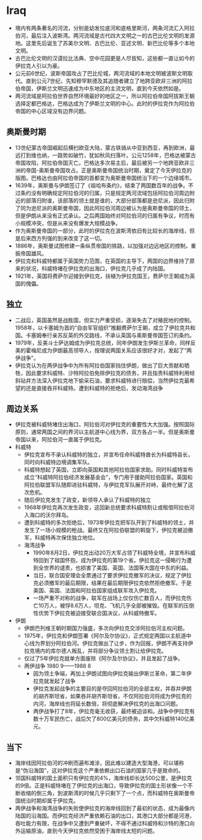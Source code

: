 # Iraq

* 境内有两条著名的河流，分别是幼发拉底河和底格里斯河，两条河流汇入阿拉伯河，最后注入波斯湾。两河流域是古代四大文明之一的古巴比伦文明的发源地。这里先后诞生了苏美尔文明、古巴比伦、亚述文明、新巴比伦等多个本地文明。
* 古巴比伦文明的汉谟拉比法典、空中花园更是人尽皆知，这些都一直让如今的伊拉克人引以为豪。
* 公元前6世纪，波斯帝国攻占了巴比伦城，两河流域的本地文明被波斯文明取代。直到公元7世纪，先知穆罕默德及其追随者建立了地跨亚欧非三洲的阿拉伯帝国，伊斯兰文明迅速成为中东地区的主流文明，直到今天依然如是。
* 两河流域是阿拉伯世界自然环境最好的地区之一，所以阿拉伯帝国阿拔斯王朝选择定都巴格达，巴格达成为了伊斯兰文明的中心。此时的伊拉克作为阿拉伯帝国的中心区域没有边界问题。

## 奥斯曼时期

* 13世纪蒙古帝国崛起后横扫欧亚大陆，蒙古铁骑从中亚到西亚，再到欧洲，最远打到维也纳，一路势如破竹，犹如秋风扫落叶。公元1258年，巴格达被蒙古帝国攻陷，阿拉伯帝国灭亡。巴格达多次易主后，最后被另一个地跨亚欧非三洲的帝国-奥斯曼帝国攻占。正是奥斯曼帝国统治时期，奠定了今天伊拉克的版图。巴格达也由阿拉伯帝国的首都变为奥斯曼帝国统治下的一个边缘城市。
* 1639年，奥斯曼与伊朗签订了《祖哈布条约》，结束了两国数百年的战争。不过条约没有明确规定阿拉伯河的归属，只是规定两河流域包括阿拉伯河周边附近的部落归附谁，该部落的领土就是谁的，大部分部落都是逊尼派，因此归附了同为逊尼派的奥斯曼帝国，因此阿拉伯河周边被认为是奥斯曼帝国的领土，但是伊朗从来没有正式承认。之后两国始终对阿拉伯河的归属有争议，时而有小规模冲突，但是从来没有爆发大规模战争。
* 作为奥斯曼帝国的一部分，此时的伊拉克在波斯湾依旧有比较长的海岸线，但是后来西方列强的到来改变了这一切。
* 1886年，奥斯曼试图修建一条纵贯帝国的铁路，以加强对边远地区的控制，重振帝国雄风。
* 伊拉克和科威特都属于英国势力范围，在英国的主导下，两国的边界维持了原来的状况，科威特堵在伊拉克的出海口，伊拉克几乎成了内陆国。
* 1921年，英国将费萨尔迎接到伊拉克，扶植为伊拉克国王，费萨尔王朝成为英国的傀儡。

## 独立

* 二战后，英国虽然是战胜国，但实力严重受损，逐渐失去了对殖民地的控制。1958年，以卡塞姆为首的“自由军官组织”推翻费萨尔王朝，成立了伊拉克共和国。卡塞姆奉行亲苏反英的外交路线，不承认英国与奥斯曼帝国签订的条约。
* 1979年，反美斗士萨达姆成为伊拉克总统，同年伊朗发生伊斯兰革命，同样反美的霍梅尼成为伊朗最高领导人，按理说两国关系应该很好才对，发起了“两伊战争”。
* 伊拉克认为在两伊战争中为所有阿拉伯国家挡住伊朗，做出了巨大贡献和牺牲，因此要求科威特、沙特阿拉伯免除伊拉克的债务，并且指责科威特利用倾斜钻井方法深入伊拉克地下偷采石油，要求科威特进行赔偿，当然伊拉克最希望的还是直接吞并科威特。遭到科威特的拒绝后，发动海湾战争

## 周边关系

* 伊拉克被科威特堵住出海口，阿拉伯河对伊拉克的重要性大大加强。按照国际原则，通常两国之间的界河以主航道中心线为界，双方各占一半。但是奥斯曼帝国以来，阿拉伯河一直属于伊拉克。
* 科威特
	- 伊拉克宣布不承认科威特的独立，并宣布任命科威特酋长为科威特县长，同时向科威特边境调集军队。
	- 科威特想起了英国，立即向英国和其他阿拉伯国家求助。同时科威特宣布成立“科威特阿拉伯经济发展基金会”，专门用于援助阿拉伯国家。英国和阿拉伯联盟军队随即进驻科威特，与伊拉克军队展开对峙，最终化解了这次危机。
	- 随后伊拉克发生了政变，新领导人承认了科威特的独立
	- 1968年伊拉克再次发生政变，这回新总统要求科威特割让或租借阿拉伯河入海口的沃尔拜岛。
	- 遭到科威特的多次拒绝后，1973年伊拉克把军队开到了科威特的领土，并发生了一场小规模的枪战。最终又在阿拉伯联盟的斡旋下，伊拉克被迫撤军，科威特再次保住独立地位。
	- 海湾战争
		+ 1990年8月2日，伊拉克出动20万大军占领了科威特全境，并宣布科威特回到了祖国怀抱，成为伊拉克的第19个省。伊拉克这一侵略行为遭到全世界的谴责，也损害了美国、英国、法国等大国在中东的利益。
		+ 当日，联合国安理会全票通过了要求伊拉克撤军的决议，规定了伊拉克必须撤军的最后期限，结果在最后期限伊拉克依然拒绝撤军。于是美国、英国、法国和阿拉伯国家组成联军攻入伊拉克。
		+ 一场严重不对称的战争，联军在战场上仅仅伤亡数百人，而伊拉克伤亡10万人，被俘8.6万人，坦克、飞机几乎全部被摧毁。在联军的压倒性优势下伊拉克被迫接受联合国决议，从科威特撤军。
* 伊朗
	- 伊朗巴列维王朝时期国力强盛，多次向伊拉克交涉阿拉伯河主权问题。
	- 1975年，伊拉克和伊朗签署《阿尔及尔协议》，正式规定两国以主航道中心线为界划分阿拉伯河。伊拉克做出了让步，作为回报，伊朗不再支持伊拉克境内的库尔德人叛乱，并将部分争议领土割让给伊拉克。
	- 仅过了5年伊拉克就单方面废除《阿尔及尔协议》，并且发起了战争。
	- 两伊战争 1980 9——1988 8
		+ 因为领土争端，再加上伊朗试图向伊拉克输出伊斯兰革命，第二年伊拉克就发起了战争
		+ 伊拉克发起战争的主要目的是夺回阿拉伯河的全部主权，并吞并伊朗的胡齐斯坦省，如果吞并胡齐斯坦省，不仅阿拉伯河将成为伊拉克的内河，海岸线也将延长数倍，将彻底解决伊拉克的出海口问题。
		+ 两伊战争打了8年，伊拉克毫无收获，最终被迫谈和。战争中伊拉克有数十万军民伤亡，战后欠了800亿美元的债务，其中欠科威特140亿美元。

## 当下

* 海岸线因阿拉伯河的冲刷而遍布滩涂，因此难以建造大型海港，可以堪称是“伪沿海国”，这对伊拉克这个严重依赖出口石油的国家几乎是致命的。
* 邻国科威特的国土面积只有伊拉克的4%，海岸线却长达500公里，是伊拉克的9倍。正是科威特堵在了伊拉克的出海口，导致伊拉克的国土形状像一个不断收缩的倒三角，到波斯湾的时候几乎只剩下了一个点，而科威特在奥斯曼帝国统治时期却属于伊拉克。
* 两伊战争和海湾战争的失败使伊拉克的海岸线回到了最初的状态，成为最像内陆国的沿海国。而伊拉克经济严重依赖石油的出口，其港口大部分都是河港，吞吐能力有限，在战争中又遭到严重破坏，不得不通过科威特和沙特的港口向外运输原油，直到今天伊拉克依然受困于海岸线太短的问题。
